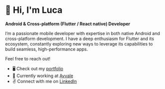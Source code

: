 👋 Hi, I'm Luca 
=====================

<strong>Android & Cross-platform (Flutter / React native) Developer</strong>

I’m a passionate mobile developer with expertise in both native Android and cross-platform development. 
I have a deep enthusiasm for Flutter and its ecosystem, constantly exploring new ways to leverage its capabilities to build seamless, high-performance apps.

Feel free to reach out!

* 🖥️ Check out my <a href="https://www.lucadelcorona.com/" target="_blank">portfolio</a>
* 💼 Currently working at <a href="https://www.avvale.com/" target="_blank">Avvale</a>
* ✌️ Connect with me on <a href="https://www.linkedin.com/in/luca-del-corona/" target="_blank">LinkedIn</a>
